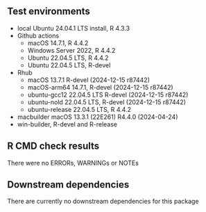 ## Test environments
* local Ubuntu 24.04.1 LTS install, R 4.3.3
* Github actions
  - macOS 14.7.1, R 4.4.2
  - Windows Server 2022, R 4.4.2
  - Ubuntu 22.04.5 LTS, R 4.4.2
  - Ubuntu 22.04.5 LTS, R-devel
* Rhub
  - macOS 13.7.1 R-devel (2024-12-15 r87442)
  - macOS-arm64 14.7.1, R-devel (2024-12-15 r87442)
  - ubuntu-gcc12 22.04.5 LTS R-devel (2024-12-15 r87442)
  - ubuntu-nold 22.04.5 LTS, R-devel (2024-12-15 r87442)
  - ubuntu-release 22.04.5 LTS, R 4.4.2
* macbuilder macOS 13.3.1 (22E261) R4.4.0 (2024-04-24)
* win-builder, R-devel and R-release


## R CMD check results
There were no ERRORs, WARNINGs or NOTEs


## Downstream dependencies
There are currently no downstream dependencies for this package
